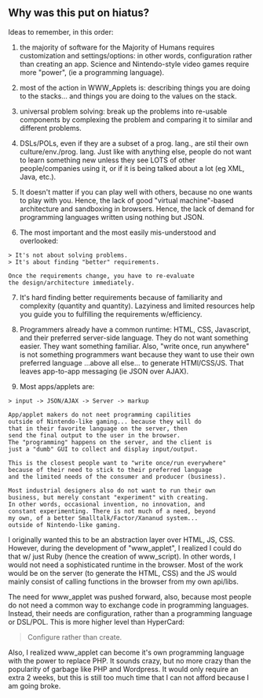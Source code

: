 
Why was this put on hiatus?
---------------------------


Ideas to remember, in this order:

  1. the majority of software for the Majority of Humans requires
  customization and settings/options: in other words, configuration
  rather than creating an app. Science and Nintendo-style
  video games require more "power", (ie a programming language).

  2. most of the action in WWW\_Applets is:
  describing things you are doing to the
  stacks... and things you are doing to the 
  values on the stack.

  3. universal problem solving: break up the problems
  into re-usable components by complexing the problem
  and comparing it to similar and different problems.

  4. DSLs/POLs, even if they are a subset of a prog. lang.,
  are stil their own culture/env./prog. lang. Just like
  with anything else, people do not want to learn something
  new unless they see LOTS of other people/companies using it,
  or if it is being talked about a lot (eg XML, Java, etc.).

  5. It doesn't matter if you can play well with others,
  because no one wants to play with you. Hence, the lack of
  good "virtual machine"-based architecture and sandboxing in
  browsers.  Hence, the lack of demand for programming languages
  written using nothing but JSON.

  6. The most important and the most easily mis-understood
  and overlooked: 

    > It's not about solving problems.
    > It's about finding "better" requirements.

    Once the requirements change, you have to re-evaluate
    the design/architecture immediately.

  7. It's hard finding better requirements because of
  familiarity and complexity (quantity and quantity).
  Lazyiness and limited resources help you guide you to
  fulfilling the requirements w/efficiency.

  8. Programmers already have a common runtime:
  HTML, CSS, Javascript, and their preferred server-side
  language. They do not want something easier. They
  want something familiar. Also, "write once, run anywhere"
  is not something programmers want because they want to use
  their own preferred language ...above all else... to generate
  HTMl/CSS/JS. That leaves app-to-app messaging (ie JSON over AJAX).

  9. Most apps/applets are:

    > input -> JSON/AJAX -> Server -> markup

    App/applet makers do not neet programming capilities
    outside of Nintendo-like gaming... because they will do
    that in their favorite language on the server, then
    send the final output to the user in the browser.
    The "programming" happens on the server, and the client is
    just a "dumb" GUI to collect and display input/output.

    This is the closest people want to "write once/run everywhere"
    because of their need to stick to their preferred language
    and the limited needs of the consumer and producer (business).

    Most industrial designers also do not want to run their own
    business, but merely constant "experiment" with creating.
    In other words, occasional invention, no innovation, and
    constant experimenting. There is not much of a need, beyond
    my own, of a better Smalltalk/Factor/Xananud system...
    outside of Nintendo-like gaming.

I originally wanted this to be an abstraction layer over
HTML, JS, CSS. However, during the development of "www\_applet",
I realized I could do that w/ just Ruby
(hence the creation of www\_script). In other words,
I would not need a sophisticated runtime in the browser.
Most of the work would be on the server (to generate the HTML, CSS)
and the JS would mainly consist of calling functions in the browser
from my own api/libs.

The need for www\_applet was pushed forward, also, because
most people do not need a common way to exchange code in programming
languages. Instead, their needs are configuration,
rather than a programming language or DSL/POL.
This is more higher level than HyperCard:

  > Configure rather than create.

Also, I realized www\_applet can become it's own programming
language with the power to replace PHP. It sounds crazy, but
no more crazy than the popularity of garbage like PHP and Wordpress.
It would only require an extra 2 weeks, but this is still too much
time that I can not afford because I am going broke.
